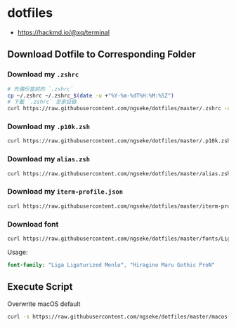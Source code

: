 # dotfiles

- https://hackmd.io/@xq/terminal

## Download Dotfile to Corresponding Folder

### Download my `.zshrc`

```sh
# 先備份當前的 `.zshrc`
cp ~/.zshrc ~/.zshrc_$(date -u +"%Y-%m-%dT%H:%M:%SZ")
# 下載 `.zshrc` 至家目錄
curl https://raw.githubusercontent.com/ngseke/dotfiles/master/.zshrc -o ~/.zshrc
```

### Download my `.p10k.zsh`

```sh
curl https://raw.githubusercontent.com/ngseke/dotfiles/master/.p10k.zsh -o ~/.p10k.zsh
```

### Download my `alias.zsh`
```sh
curl https://raw.githubusercontent.com/ngseke/dotfiles/master/alias.zsh -o ${ZSH_CUSTOM:-$HOME/.oh-my-zsh/custom}/alias.zsh
```

### Download my `iterm-profile.json`

```sh
curl https://raw.githubusercontent.com/ngseke/dotfiles/master/iterm-profile.json -o ~/Downloads/iterm-profile.json
```

### Download font

```sh
curl https://raw.githubusercontent.com/ngseke/dotfiles/master/fonts/LigaLigaturizedMenlo-Regular.ttf -o ~/Library/Fonts/LigaLigaturizedMenlo-Regular.ttf
```

Usage:
```sass
font-family: "Liga Ligaturized Menlo", "Hiragino Maru Gothic ProN"
```

## Execute Script

Overwrite macOS default

```sh
curl -s https://raw.githubusercontent.com/ngseke/dotfiles/master/macos-defaults.sh | sh
```
